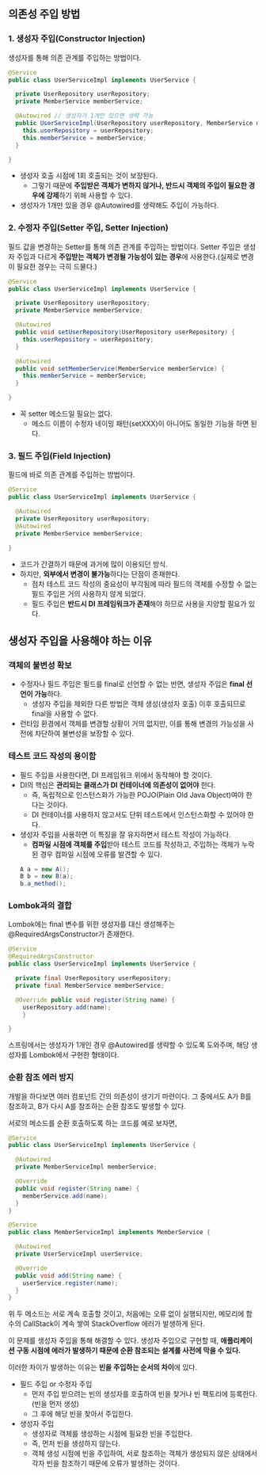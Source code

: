 ## 의존성 주입 방법

### 1. 생성자 주입(Constructor Injection)

생성자를 통해 의존 관계를 주입하는 방법이다.

```java
@Service
public class UserServiceImpl implements UserService {

  private UserRepository userRepository;
  private MemberService memberService;

  @Autowired // 생성자가 1개만 있으면 생략 가능
  public UserServiceImpl(UserRepository userRepository, MemberService memberService) {
    this.userRepository = userRepository;
    this.memberService = memberService;
  }

}
```

- 생성자 호출 시점에 1회 호출되는 것이 보장된다.
  - 그렇기 때문에 **주입받은 객체가 변하지 않거나, 반드시 객체의 주입이 필요한 경우에 강제**하기 위해 사용할 수 있다.
- 생성자가 1개만 있을 경우 @Autowired를 생략해도 주입이 가능하다.

### 2. 수정자 주입(Setter 주입, Setter Injection)

필드 값을 변경하는 Setter를 통해 의존 관계를 주입하는 방법이다. Setter 주입은 생성자 주입과 다르게 **주입받는 객체가 변경될 가능성이 있는 경우**에 사용한다.(실제로 변경이 필요한 경우는 극히 드물다.)

```java
@Service
public class UserServiceImpl implements UserService {

  private UserRepository userRepository;
  private MemberService memberService;

  @Autowired
  public void setUserRepository(UserRepository userRepository) {
    this.userRepository = userRepository;
  }

  @Autowired
  public void setMemberService(MemberService memberService) {
    this.memberService = memberService;
  }

}
```

- 꼭 setter 메소드일 필요는 없다.
  - 메소드 이름이 수정자 네이밍 패턴(setXXX)이 아니어도 동일한 기능을 하면 된다.

### 3. 필드 주입(Field Injection)

필드에 바로 의존 관계를 주입하는 방법이다.

```java
@Service
public class UserServiceImpl implements UserService {

  @Autowired
  private UserRepository userRepository;
  @Autowired
  private MemberService memberService;

}
```

- 코드가 간결하기 때문에 과거에 많이 이용되던 방식.
- 하지만, **외부에서 변경이 불가능**하다는 단점이 존재한다.
  - 점차 테스트 코드 작성의 중요성이 부각됨에 따라 필드의 객체를 수정할 수 없는 필드 주입은 거의 사용하지 않게 되었다.
  - 필드 주입은 **반드시 DI 프레임워크가 존재**해야 하므로 사용을 지양할 필요가 있다.

## 생성자 주입을 사용해야 하는 이유

### 객체의 불변성 확보

- 수정자나 필드 주입은 필드를 final로 선언할 수 없는 반면, 생성자 주입은 **final 선언이 가능**하다.
  - 생성자 주입을 제외한 다른 방법은 객체 생성(생성자 호출) 이후 호출되므로 final을 사용할 수 없다.
- 런타임 환경에서 객체를 변경할 상황이 거의 없지만, 이를 통해 변경의 가능성을 사전에 차단하여 불변성을 보장할 수 있다.

### 테스트 코드 작성의 용이함

- 필드 주입을 사용한다면, DI 프레임워크 위에서 동작해야 할 것이다.
- DI의 핵심은 **관리되는 클래스가 DI 컨테이너에 의존성이 없어야** 한다.
  - 즉, 독립적으로 인스턴스화가 가능한 POJO(Plain Old Java Object)여야 한다는 것이다.
  - DI 컨테이너를 사용하지 않고서도 단위 테스트에서 인스턴스화할 수 있어야 한다.
- 생성자 주입을 사용하면 이 특징을 잘 유지하면서 테스트 작성이 가능하다.
  - **컴파일 시점에 객체를 주입**받아 테스트 코드를 작성하고, 주입하는 객체가 누락된 경우 컴파일 시점에 오류를 발견할 수 있다.
  ```java
  A a = new A();
  B b = new B(a);
  b.a_method();
  ```

### Lombok과의 결합

Lombok에는 final 변수를 위한 생성자를 대신 생성해주는 @RequiredArgsConstructor가 존재한다.

```java
@Service
@RequiredArgsConstructor
public class UserServiceImpl implements UserService {

  private final UserRepository userRepository;
  private final MemberService memberService;

  @Override public void register(String name) {
    userRepository.add(name);
    }

}
```

스프링에서는 생성자가 1개인 경우 @Autowired를 생략할 수 있도록 도와주며, 해당 생성자를 Lombok에서 구현한 형태이다.

### 순환 참조 에러 방지

개발을 하다보면 여러 컴포넌트 간의 의존성이 생기기 마련이다. 그 중에서도 A가 B를 참조하고, B가 다시 A를 참조하는 순환 참조도 발생할 수 있다.

서로의 메소드를 순환 호출하도록 하는 코드를 예로 보자면,

```java
@Service
public class UserServiceImpl implements UserService {

  @Autowired
  private MemberServiceImpl memberService;

  @Override
  public void register(String name) {
    memberService.add(name);
  }
}
```

```java
@Service
public class MemberServiceImpl implements MemberService {

  @Autowired
  private UserServiceImpl userService;

  @Override
  public void add(String name) {
    userService.register(name);
  }
}
```

위 두 메소드는 서로 계속 호출할 것이고, 처음에는 오류 없이 실행되지만, 메모리에 함수의 CallStack이 계속 쌓여 StackOverflow 에러가 발생하게 된다.

이 문제를 생성자 주입을 통해 해결할 수 있다. 생성자 주입으로 구현할 때, **애플리케이션 구동 시점에 에러가 발생하기 때문에 순환 참조되는 설계를 사전에 막을 수 있다.**

이러한 차이가 발생하는 이유는 **빈을 주입하는 순서의 차이**에 있다.

- 필드 주입 or 수정자 주입
  - 먼저 주입 받으려는 빈의 생성자를 호출하여 빈을 찾거나 빈 팩토리에 등록한다.(빈을 먼저 생성)
  - 그 후에 해당 빈을 찾아서 주입한다.
- 생성자 주입
  - 생성자로 객체를 생성하는 시점에 필요한 빈을 주입한다.
  - 즉, 먼저 빈을 생성하지 않는다.
  - 객체 생성 시점에 빈을 주입하여, 서로 참조하는 객체가 생성되지 않은 상태에서 각자 빈을 참조하기 때문에 오류가 발생하는 것이다.
